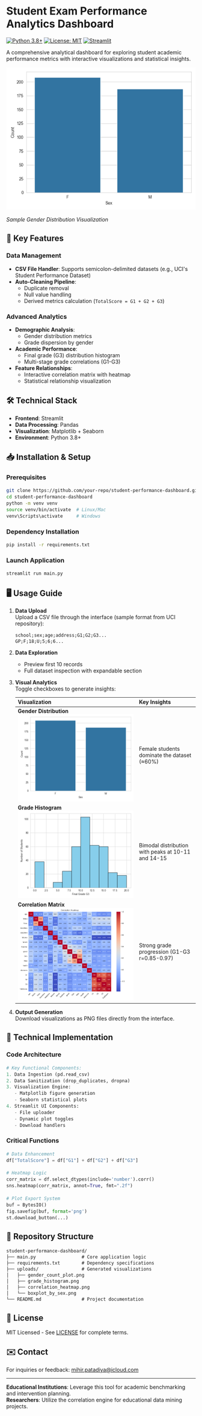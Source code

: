 
# Student Exam Performance Analytics Dashboard

[![Python 3.8+](https://img.shields.io/badge/python-3.8%2B-blue.svg)](https://www.python.org/downloads/)
[![License: MIT](https://img.shields.io/badge/License-MIT-yellow.svg)](https://opensource.org/licenses/MIT)
[![Streamlit](https://img.shields.io/badge/Streamlit-FF4B4B?logo=streamlit&logoColor=white)](https://streamlit.io/)

A comprehensive analytical dashboard for exploring student academic performance metrics with interactive visualizations and statistical insights.

![Dashboard Interface](./uploads/gender_count_plot.png)

*Sample Gender Distribution Visualization*

## 📌 Key Features

### Data Management
- **CSV File Handler**: Supports semicolon-delimited datasets (e.g., UCI's Student Performance Dataset)
- **Auto-Cleaning Pipeline**:
  - Duplicate removal
  - Null value handling
  - Derived metrics calculation (`TotalScore = G1 + G2 + G3`)

### Advanced Analytics
- **Demographic Analysis**: 
  - Gender distribution metrics
  - Grade dispersion by gender
- **Academic Performance**:
  - Final grade (G3) distribution histogram
  - Multi-stage grade correlations (G1-G3)
- **Feature Relationships**:
  - Interactive correlation matrix with heatmap
  - Statistical relationship visualization

## 🛠️ Technical Stack
- **Frontend**: Streamlit
- **Data Processing**: Pandas
- **Visualization**: Matplotlib + Seaborn
- **Environment**: Python 3.8+

## 📥 Installation & Setup

### Prerequisites
```bash
git clone https://github.com/your-repo/student-performance-dashboard.git
cd student-performance-dashboard
python -m venv venv
source venv/bin/activate  # Linux/Mac
venv\Scripts\activate     # Windows
```

### Dependency Installation
```bash
pip install -r requirements.txt
```

### Launch Application
```bash
streamlit run main.py
```

## 🖥️ Usage Guide

1. **Data Upload**  
   Upload a CSV file through the interface (sample format from UCI repository):
   ```csv
   school;sex;age;address;G1;G2;G3...
   GP;F;18;U;5;6;6...
   ```

2. **Data Exploration**  
   - Preview first 10 records
   - Full dataset inspection with expandable section

3. **Visual Analytics**  
   Toggle checkboxes to generate insights:

   | Visualization | Key Insights |
   |---------------|--------------|
   | **Gender Distribution**<br>![Gender Plot](./uploads/gender_count_plot.png) | Female students dominate the dataset (≈60%) |
   | **Grade Histogram**<br>![Grade Hist](./uploads/grade_histogram.png) | Bimodal distribution with peaks at 10-11 and 14-15 |
   | **Correlation Matrix**<br>![Heatmap](./uploads/correlation_heatmap.png) | Strong grade progression (G1-G3 r=0.85-0.97) |

4. **Output Generation**  
   Download visualizations as PNG files directly from the interface.

## 🧠 Technical Implementation

### Code Architecture
```python
# Key Functional Components:
1. Data Ingestion (pd.read_csv)
2. Data Sanitization (drop_duplicates, dropna)
3. Visualization Engine:
   - Matplotlib figure generation
   - Seaborn statistical plots
4. Streamlit UI Components:
   - File uploader
   - Dynamic plot toggles
   - Download handlers
```

### Critical Functions
```python
# Data Enhancement
df["TotalScore"] = df["G1"] + df["G2"] + df["G3"]

# Heatmap Logic
corr_matrix = df.select_dtypes(include='number').corr()
sns.heatmap(corr_matrix, annot=True, fmt=".2f")

# Plot Export System
buf = BytesIO()
fig.savefig(buf, format='png')
st.download_button(...)
```

## 📂 Repository Structure
```
student-performance-dashboard/
├── main.py                 # Core application logic
├── requirements.txt        # Dependency specifications
├── uploads/                # Generated visualizations
│   ├── gender_count_plot.png
│   ├── grade_histogram.png
│   ├── correlation_heatmap.png
│   └── boxplot_by_sex.png
└── README.md               # Project documentation
```

## 📜 License
MIT Licensed - See [LICENSE](LICENSE) for complete terms.

## ✉️ Contact
For inquiries or feedback: [mihir.patadiya@icloud.com](mailto:contact@example.com)

---

**Educational Institutions**: Leverage this tool for academic benchmarking and intervention planning.  
**Researchers**: Utilize the correlation engine for educational data mining projects.
``` 
